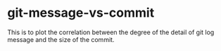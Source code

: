 # git-message-vs-commit

This is to plot the correlation between the degree of the detail of git log message and the size of the commit.
